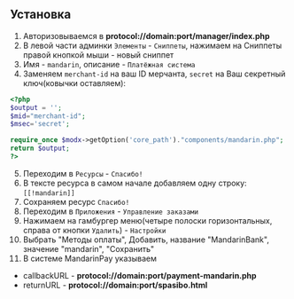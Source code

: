 ## Установка

1. Авторизовываемся в **protocol://domain:port/manager/index.php**
2. В левой части админки `Элементы` - `Сниппеты`, нажимаем на Сниппеты правой кнопкой мыши - новый сниппет
3. Имя - `mandarin`, описание - `Платёжная система`
4. Заменяем `merchant-id` на ваш ID мерчанта, `secret` на Ваш секретный ключ(ковычки оставляем):
```php
<?php
$output = '';
$mid="merchant-id";
$msec='secret';

require_once $modx->getOption('core_path')."components/mandarin.php";
return $output;
?>
```
5. Переходим в `Ресурсы` - `Спасибо!`
5. В тексте ресурса в самом начале добавляем одну строку: `[[!mandarin]]`
6. Сохраняем ресурс `Спасибо!`
7. Переходим в `Приложения` - `Управление заказами`
8. Нажимаем на гамбургер меню(четыре полоски горизонтальных, справа от кнопки `Удалить`) - `Настройки`
9. Выбрать "Методы оплаты", Добавить, название "MandarinBank", значение "mandarin", "Сохранить"
10. В системе MandarinPay указываем
- callbackURL - **protocol://domain:port/payment-mandarin.php**
- returnURL - **protocol://domain:port/spasibo.html**
